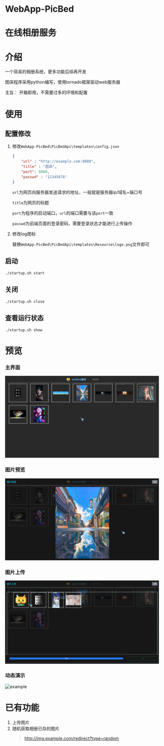 # WebApp-PicBed
# 在线相册服务
# 介绍
一个简易的相册系统，更多功能后续再开发

图床程序采用python编写，使用tornado框架驱动web服务器

主旨： 开箱即用，不需要过多的环境和配置




# 使用

## 配置修改

1. 修改`WebApp-PicBed\PicBedApi\templates\config.json`

    ```json
    {
        "url" : "http://example.com:8080",
        "title" : "图床",
        "port": 8080,
        "passwd" : "12345678"
    }
    ```

    `url`为网页向服务器发送请求的地址，一般就是服务器ip/域名+端口号

    `title`为网页的标题 

    `port`为程序的启动端口，`url`的端口需要与该`port`一致

    `passwd`为前端页面的登录密码，需要登录状态才能进行上传操作

2. 修改log图标

   替换`WebApp-PicBed\PicBedApi\templates\Resource\logo.png`文件即可

## 启动

```shell
./startup.sh start
```
## 关闭
```shell
./startup.sh close
```
## 查看运行状态
```shell
./startup.sh show
```
# 预览
### 主界面

![image-20221007225633029](img/image-20221007225633029.png)

### 图片预览

![image-20221007225730537](img/image-20221007225730537.png)

### 图片上传

![image-20221007225804288](img/image-20221007225804288.png)



### 动态演示

![example](img/example.gif)


# 已有功能
1. 上传图片
2. 随机获取相册已存的图片
    > http://img.example.com/redirect?type=random

